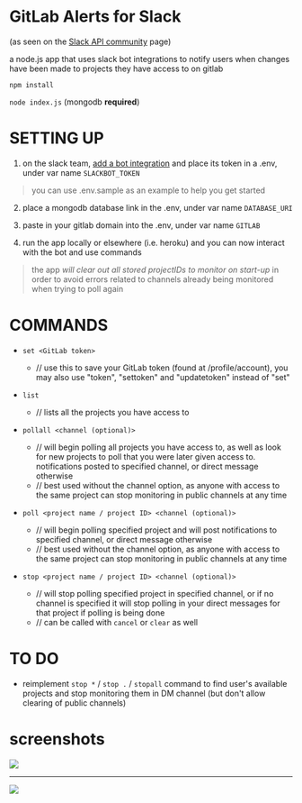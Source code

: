 # GitLab Alerts for Slack
(as seen on the [Slack API community](https://api.slack.com/community#javascript) page)

a node.js app that uses slack bot integrations to notify users when changes have been made to projects they have access to on gitlab

`npm install`

`node index.js`
(mongodb **required**)

# SETTING UP

1. on the slack team, [add a bot integration](https://my.slack.com/services) and place its token in a .env, under var name `SLACKBOT_TOKEN`
> you can use .env.sample as an example to help you get started

2. place a mongodb database link in the .env, under var name `DATABASE_URI`

3. paste in your gitlab domain into the .env, under var name `GITLAB`

4. run the app locally or elsewhere (i.e. heroku) and you can now interact with the bot and use commands

> the app _will clear out all stored projectIDs to monitor on start-up_ in order to avoid errors related to channels already being monitored when trying to poll again

# COMMANDS

- `set <GitLab token>`                
  - // use this to save your GitLab token (found at <your gitlab domain here>/profile/account), you may also use "token", "settoken" and "updatetoken" instead of "set"

- `list`                              
  - // lists all the projects you have access to

- `pollall <channel (optional)>`                         
  - // will begin polling all projects you have access to, as well as look for new projects to poll that you were later given access to. notifications posted to specified channel, or direct message otherwise
  - // best used without the channel option, as anyone with access to the same project can stop monitoring in public channels at any time

- `poll <project name / project ID> <channel (optional)>`  
  - // will begin polling specified project and will post notifications to specified channel, or direct message otherwise
  - // best used without the channel option, as anyone with access to the same project can stop monitoring in public channels at any time

- `stop <project name / project ID> <channel (optional)>`
  - // will stop polling specified project in specified channel, or if no channel is specified it will stop polling in your direct messages for that project if polling is being done
  - // can be called with `cancel` or `clear` as well

# TO DO

- reimplement `stop *` / `stop .` / `stopall` command to find user's available projects and stop monitoring them in DM channel (but don't allow clearing of public channels)

# screenshots

![](https://raw.githubusercontent.com/ggkevinxing/slack-gitlab/master/screenshots/3.png?token=AHlqmwDPaiVjnSwfoJlAjFN2KsLJ2i96ks5WKm07wA%3D%3D) 

----

![](https://raw.githubusercontent.com/ggkevinxing/slack-gitlab/master/screenshots/2.png?token=AHlqmwDPaiVjnSwfoJlAjFN2KsLJ2i96ks5WKm07wA%3D%3D) 
